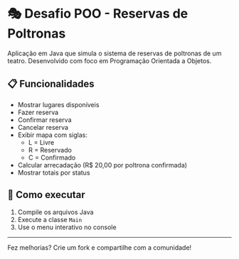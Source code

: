 # 🎭 Desafio POO - Reservas de Poltronas

Aplicação em Java que simula o sistema de reservas de poltronas de um teatro. Desenvolvido com foco em Programação Orientada a Objetos.

## 📋 Funcionalidades
- Mostrar lugares disponíveis
- Fazer reserva
- Confirmar reserva
- Cancelar reserva
- Exibir mapa com siglas:
  - L = Livre
  - R = Reservado
  - C = Confirmado
- Calcular arrecadação (R$ 20,00 por poltrona confirmada)
- Mostrar totais por status

## 🚀 Como executar
1. Compile os arquivos Java
2. Execute a classe `Main`
3. Use o menu interativo no console

---

Fez melhorias? Crie um fork e compartilhe com a comunidade!
